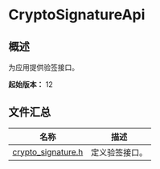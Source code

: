 # CryptoSignatureApi

<!--Kit: Crypto Architecture Kit-->
<!--Subsystem: Security-->
<!--Owner: @zxz--3-->
<!--SE: @lanming-->
<!--TSE: @PAFT--> 

## 概述

为应用提供验签接口。

**起始版本：** 12

## 文件汇总

| 名称 | 描述 |
| -- | -- |
| [crypto_signature.h](capi-crypto-signature-h.md) | 定义验签接口。 |
